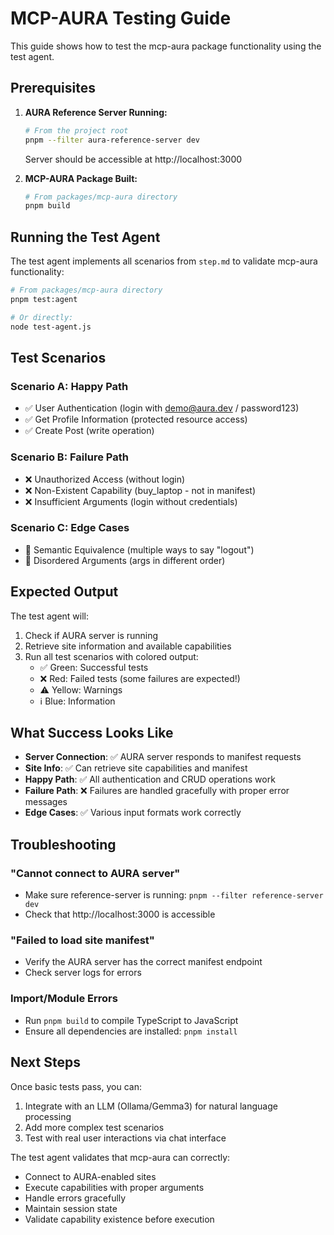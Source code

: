 # MCP-AURA Testing Guide

This guide shows how to test the mcp-aura package functionality using the test agent.

## Prerequisites

1. **AURA Reference Server Running:**
   ```bash
   # From the project root
   pnpm --filter aura-reference-server dev
   ```
   Server should be accessible at http://localhost:3000

2. **MCP-AURA Package Built:**
   ```bash
   # From packages/mcp-aura directory
   pnpm build
   ```

## Running the Test Agent

The test agent implements all scenarios from `step.md` to validate mcp-aura functionality:

```bash
# From packages/mcp-aura directory
pnpm test:agent

# Or directly:
node test-agent.js
```

## Test Scenarios

### Scenario A: Happy Path
- ✅ User Authentication (login with demo@aura.dev / password123)
- ✅ Get Profile Information (protected resource access)
- ✅ Create Post (write operation)

### Scenario B: Failure Path
- ❌ Unauthorized Access (without login)
- ❌ Non-Existent Capability (buy_laptop - not in manifest)
- ❌ Insufficient Arguments (login without credentials)

### Scenario C: Edge Cases
- 🔄 Semantic Equivalence (multiple ways to say "logout")
- 🔄 Disordered Arguments (args in different order)

## Expected Output

The test agent will:
1. Check if AURA server is running
2. Retrieve site information and available capabilities
3. Run all test scenarios with colored output:
   - ✅ Green: Successful tests
   - ❌ Red: Failed tests (some failures are expected!)
   - ⚠️ Yellow: Warnings
   - ℹ️ Blue: Information

## What Success Looks Like

- **Server Connection**: ✅ AURA server responds to manifest requests
- **Site Info**: ✅ Can retrieve site capabilities and manifest
- **Happy Path**: ✅ All authentication and CRUD operations work
- **Failure Path**: ❌ Failures are handled gracefully with proper error messages
- **Edge Cases**: ✅ Various input formats work correctly

## Troubleshooting

### "Cannot connect to AURA server"
- Make sure reference-server is running: `pnpm --filter reference-server dev`
- Check that http://localhost:3000 is accessible

### "Failed to load site manifest"
- Verify the AURA server has the correct manifest endpoint
- Check server logs for errors

### Import/Module Errors
- Run `pnpm build` to compile TypeScript to JavaScript
- Ensure all dependencies are installed: `pnpm install`

## Next Steps

Once basic tests pass, you can:
1. Integrate with an LLM (Ollama/Gemma3) for natural language processing
2. Add more complex test scenarios
3. Test with real user interactions via chat interface

The test agent validates that mcp-aura can correctly:
- Connect to AURA-enabled sites
- Execute capabilities with proper arguments
- Handle errors gracefully
- Maintain session state
- Validate capability existence before execution

